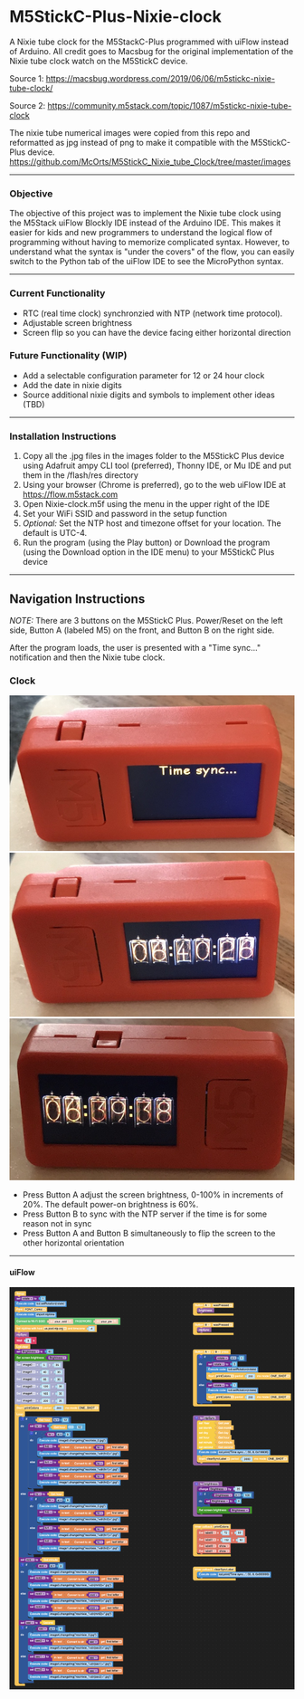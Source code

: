 # M5StickC-Plus-Nixie-clock
A Nixie tube clock for the M5StackC-Plus programmed with uiFlow instead of Arduino.  All credit goes to Macsbug for the original implementation of the Nixie tube clock watch on the M5StickC device.

Source 1:  https://macsbug.wordpress.com/2019/06/06/m5stickc-nixie-tube-clock/

Source 2: https://community.m5stack.com/topic/1087/m5stickc-nixie-tube-clock

The nixie tube numerical images were copied from this repo and reformatted as jpg instead of png to make it compatible with the M5StickC-Plus device.
https://github.com/McOrts/M5StickC_Nixie_tube_Clock/tree/master/images

-----------------------------------------------------------------
### Objective
The objective of this project was to implement the Nixie tube clock using the M5Stack uiFlow Blockly IDE instead of the Arduino IDE. This makes it easier for kids and new programmers to understand the logical flow of programming without having to memorize complicated syntax. However, to understand what the syntax is "under the covers" of the flow, you can easily switch to the Python tab of the uiFlow IDE to see the MicroPython syntax.

-----------------------------------------------------------------

### Current Functionality
+ RTC (real time clock) synchronzied with NTP (network time protocol).
+ Adjustable screen brightness
+ Screen flip so you can have the device facing either horizontal direction


### Future Functionality (WIP)
+ Add a selectable configuration parameter for 12 or 24 hour clock
+ Add the date in nixie digits
+ Source additional nixie digits and symbols to implement other ideas (TBD)

-----------------------------------------------------------------

### Installation Instructions
1. Copy all the .jpg files in the images folder to the M5StickC Plus device using Adafruit ampy CLI tool (preferred), Thonny IDE, or Mu IDE and put them in the /flash/res directory
2. Using your browser (Chrome is preferred), go to the web uiFlow IDE at https://flow.m5stack.com
3. Open Nixie-clock.m5f using the menu in the upper right of the IDE
4. Set your WiFi SSID and password in the setup function
5. *Optional:* Set the NTP host and timezone offset for your location. The default is UTC-4.
6. Run the program (using the Play button) or Download the program (using the Download option in the IDE menu) to your M5StickC Plus device

-----------------------------------------------------------------

## Navigation Instructions
*NOTE:* There are 3 buttons on the M5StickC Plus. Power/Reset on the left side, Button A (labeled M5) on the front, and Button B on the right side.


After the program loads, the user is presented with a "Time sync..." notification and then the Nixie tube clock.

### Clock
  ![Time Sync](./sync.jpg)
  ![Clock_h1](./clock_h1.jpg)
  ![Clock_h2](./clock_h2.jpg)
+ Press Button A adjust the screen brightness, 0-100% in increments of 20%. The default power-on brightness is 60%.
+ Press Button B to sync with the NTP server if the time is for some reason not in sync
+ Press Button A and Button B simultaneously to flip the screen to the other horizontal orientation

-----------------------------------------------------------------

#### uiFlow
![Flow](./flow.png)


